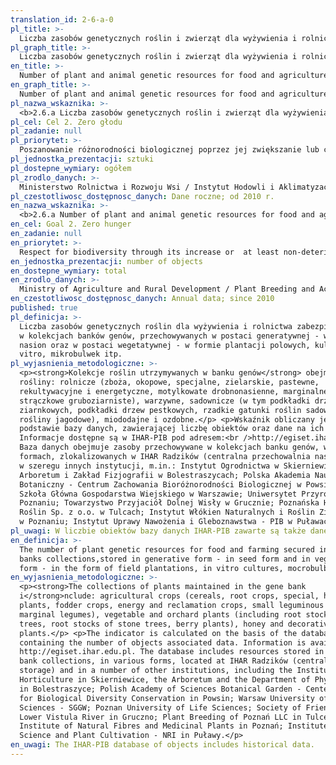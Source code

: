 ```yaml
---
translation_id: 2-6-a-0
pl_title: >-
  Liczba zasobów genetycznych roślin i zwierząt dla wyżywienia i rolnictwa zabezpieczonych w kolekcjach banków genów
pl_graph_title: >-
  Liczba zasobów genetycznych roślin i zwierząt dla wyżywienia i rolnictwa zabezpieczonych w kolekcjach banków genów
en_title: >-
  Number of plant and animal genetic resources for food and agriculture secured in gene banks collections
en_graph_title: >-
  Number of plant and animal genetic resources for food and agriculture secured in gene banks collections
pl_nazwa_wskaznika: >-
  <b>2.6.a Liczba zasobów genetycznych roślin i zwierząt dla wyżywienia i rolnictwa zabezpieczonych w kolekcjach banków genów</b>
pl_cel: Cel 2. Zero głodu
pl_zadanie: null
pl_priorytet: >-
  Poszanowanie różnorodności biologicznej poprzez jej zwiększanie lub co najmniej niepogarszanie jej stanu
pl_jednostka_prezentacji: sztuki
pl_dostepne_wymiary: ogółem
pl_zrodlo_danych: >-
  Ministerstwo Rolnictwa i Rozwoju Wsi / Instytut Hodowli i Aklimatyzacji Roślin - PIB in Radzików / Instytut Ogrodnictwa w Skierniewicach
pl_czestotliwosc_dostępnosc_danych: Dane roczne; od 2010 r.
en_nazwa_wskaznika: >-
  <b>2.6.a Number of plant and animal genetic resources for food and agriculture secured in gene banks collections</b>
en_cel: Goal 2. Zero hunger
en_zadanie: null
en_priorytet: >-
  Respect for biodiversity through its increase or  at least non-deterioration of its sate
en_jednostka_prezentacji: number of objects
en_dostepne_wymiary: total
en_zrodlo_danych: >-
  Ministry of Agriculture and Rural Development / Plant Breeding and Acclimatization Institute - NRI in Radzików / Research Institute of Horticulture in Skierniewice
en_czestotliwosc_dostępnosc_danych: Annual data; since 2010
published: true
pl_definicja: >-
  Liczba zasobów genetycznych roślin dla wyżywienia i rolnictwa zabezpieczonych
  w kolekcjach banków genów, przechowywanych w postaci generatywnej - w formie
  nasion oraz w postaci wegetatywnej - w formie plantacji polowych, kultur in
  vitro, mikrobulwek itp.
pl_wyjasnienia_metodologiczne: >-
  <p><strong>Kolekcje roślin utrzymywanych w banku genów</strong> obejmują
  rośliny: rolnicze (zboża, okopowe, specjalne, zielarskie, pastewne,
  rekultywacyjne i energetyczne, motylkowate drobnonasienne, marginalne rośliny
  strączkowe gruboziarniste), warzywne, sadownicze (w tym podkładki drzew
  ziarnkowych, podkładki drzew pestkowych, rzadkie gatunki roślin sadowniczych,
  rośliny jagodowe), miododajne i ozdobne.</p> <p>Wskaźnik obliczany jest na
  podstawie bazy danych, zawierającej liczbę obiektów oraz dane na ich temat.
  Informacje dostępne są w IHAR-PIB pod adresem:<br />http://egiset.ihar.edu.pl.
  Baza danych obejmuje zasoby przechowywane w kolekcjach banku genów, w różnych
  formach, zlokalizowanych w IHAR Radzików (centralna przechowalnia nasion) oraz
  w szeregu innych instytucji, m.in.: Instytut Ogrodnictwa w Skierniewicach,
  Arboretum i Zakład Fizjografii w Bolestraszycach; Polska Akademia Nauk Ogród
  Botaniczny - Centrum Zachowania Bioróżnorodności Biologicznej w Powsinie;
  Szkoła Główna Gospodarstwa Wiejskiego w Warszawie; Uniwersytet Przyrodniczy w
  Poznaniu; Towarzystwo Przyjaciół Dolnej Wisły w Grucznie; Poznańska Hodowla
  Roślin Sp. z o.o. w Tulcach; Instytut Włókien Naturalnych i Roślin Zielarskich
  w Poznaniu; Instytut Uprawy Nawożenia i Gleboznawstwa - PIB w Puławach.</p>
pl_uwagi: W liczbie obiektów bazy danych IHAR-PIB zawarte są także dane historyczne.
en_definicja: >-
  The number of plant genetic resources for food and farming secured in the gene
  banks collections,stored in generative form - in seed form and in vegetative
  form - in the form of field plantations, in vitro cultures, mocrobulbes, etc.
en_wyjasnienia_metodologiczne: >-
  <p><strong>The collections of plants maintained in the gene bank
  i</strong>nclude: agricultural crops (cereals, root crops, special, herbage
  plants, fodder crops, energy and reclamation crops, small leguminous plants,
  marginal legumes), vegetable and orchard plants (including root stocks of seed
  trees, root stocks of stone trees, berry plants), honey and decorative
  plants.</p> <p>The indicator is calculated on the basis of the database
  containing the number of objects associated data. Information is available at:
  http://egiset.ihar.edu.pl. The database includes resources stored in the gene
  bank collections, in various forms, located at IHAR Radzików (central seed
  storage) and in a number of other institutions, including the Institute of
  Horticulture in Skierniewice, the Arboretum and the Department of Physiography
  in Bolestraszyce; Polish Academy of Sciences Botanical Garden - Center
  for Biological Diversity Conservation in Powsin; Warsaw University of Life
  Sciences - SGGW; Poznan University of Life Sciences; Society of Friends of the
  Lower Vistula River in Gruczno; Plant Breeding of Poznań LLC in Tulce;
  Institute of Natural Fibres and Medicinal Plants in Poznań; Institute of Soil
  Science and Plant Cultivation - NRI in Puławy.</p>
en_uwagi: The IHAR-PIB database of objects includes historical data.
---
```

